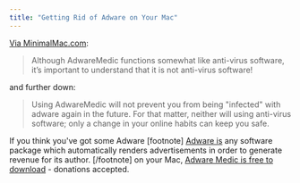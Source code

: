 ```yaml
---
title: "Getting Rid of Adware on Your Mac"
---
```

<p><a href="http://minimalmac.com/post/113480487734/adwaremedic">Via MinimalMac.com</a>:</p>
<blockquote><p>
  Although AdwareMedic functions somewhat like anti-virus software, it’s important to understand that it is not anti-virus software!
</p></blockquote>
<p>and further down:</p>
<blockquote><p>
  Using AdwareMedic will not prevent you from being "infected" with adware again in the future. For that matter, neither will using anti-virus software; only a change in your online habits can keep you safe.
</p></blockquote>
<p>If you think you've got some Adware [footnote] <a href="http://en.wikipedia.org/wiki/Adware" target="_blank">Adware is</a> any software package which automatically renders advertisements in order to generate revenue for its author. [/footnote] on your Mac, <a href="http://www.adwaremedic.com/index.php">Adware Medic is free to download</a> - donations accepted.</p>
